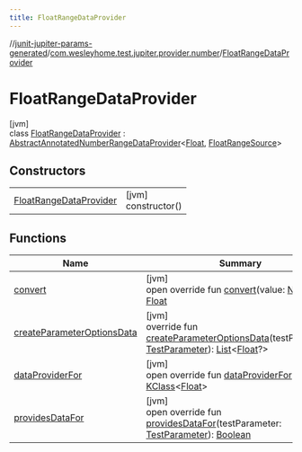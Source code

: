 ```yaml
---
title: FloatRangeDataProvider
---
```

//[junit-jupiter-params-generated](../../../index.html)/[com.wesleyhome.test.jupiter.provider.number](../index.html)/[FloatRangeDataProvider](index.html)



# FloatRangeDataProvider



[jvm]\
class [FloatRangeDataProvider](index.html) : [AbstractAnnotatedNumberRangeDataProvider](../-abstract-annotated-number-range-data-provider/index.html)&lt;[Float](https://kotlinlang.org/api/latest/jvm/stdlib/kotlin/-float/index.html), [FloatRangeSource](../../../../annotations/annotations/com.wesleyhome.test.jupiter.annotations.number/-float-range-source/index.html)&gt;



## Constructors


| | |
|---|---|
| [FloatRangeDataProvider](-float-range-data-provider.html) | [jvm]<br>constructor() |


## Functions


| Name | Summary |
|---|---|
| [convert](convert.html) | [jvm]<br>open override fun [convert](convert.html)(value: [Number](https://kotlinlang.org/api/latest/jvm/stdlib/kotlin/-number/index.html)): [Float](https://kotlinlang.org/api/latest/jvm/stdlib/kotlin/-float/index.html) |
| [createParameterOptionsData](../-abstract-annotated-number-range-data-provider/create-parameter-options-data.html) | [jvm]<br>override fun [createParameterOptionsData](../-abstract-annotated-number-range-data-provider/create-parameter-options-data.html)(testParameter: [TestParameter](../../com.wesleyhome.test.jupiter.provider/-test-parameter/index.html)): [List](https://kotlinlang.org/api/latest/jvm/stdlib/kotlin.collections/-list/index.html)&lt;[Float](https://kotlinlang.org/api/latest/jvm/stdlib/kotlin/-float/index.html)?&gt; |
| [dataProviderFor](../../com.wesleyhome.test.jupiter.provider/-abstract-parameter-data-provider/data-provider-for.html) | [jvm]<br>open override fun [dataProviderFor](../../com.wesleyhome.test.jupiter.provider/-abstract-parameter-data-provider/data-provider-for.html)(): [KClass](https://kotlinlang.org/api/latest/jvm/stdlib/kotlin.reflect/-k-class/index.html)&lt;[Float](https://kotlinlang.org/api/latest/jvm/stdlib/kotlin/-float/index.html)&gt; |
| [providesDataFor](../../com.wesleyhome.test.jupiter.provider/-abstract-annotated-parameter-data-provider/provides-data-for.html) | [jvm]<br>open override fun [providesDataFor](../../com.wesleyhome.test.jupiter.provider/-abstract-annotated-parameter-data-provider/provides-data-for.html)(testParameter: [TestParameter](../../com.wesleyhome.test.jupiter.provider/-test-parameter/index.html)): [Boolean](https://kotlinlang.org/api/latest/jvm/stdlib/kotlin/-boolean/index.html) |

